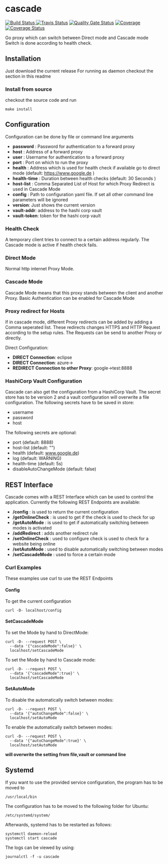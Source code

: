 # cascade
[![Build Status](https://github.com/azak-azkaran/cascade/workflows/Go/badge.svg) ](https://github.com/azak-azkaran/cascade)
[![Travis Status](https://travis-ci.org/azak-azkaran/cascade.svg?branch=master)](https://travis-ci.org/azak-azkaran/cascade)
[![Quality Gate Status](https://sonarcloud.io/api/project_badges/measure?project=azak-azkaran_cascade&metric=alert_status)](https://sonarcloud.io/dashboard?id=azak-azkaran_cascade)
[![Coverage](https://sonarcloud.io/api/project_badges/measure?project=azak-azkaran_cascade&metric=coverage)](https://sonarcloud.io/dashboard?id=azak-azkaran_cascade)
[![Coverage Status](https://coveralls.io/repos/github/azak-azkaran/cascade/badge.svg)](https://coveralls.io/github/azak-azkaran/cascade)

Go proxy which can switch between Direct mode and Cascade mode
Switch is done according to health check.

## Installation
Just download the current release
For running as daemon checkout the section in this readme

### Install from source
checkout the source code and run 
```
make install
```

## Configuration
Configuration can be done by file or command line arguments

* __password__ : Password for authentication to a forward proxy
* __host__ : Address of a forward proxy
* __user__ : Username for authentication to a forward proxy
* __port__ : Port on which to run the proxy
* __health__ : Address which is used for health check if available go to direct mode (default: https://www.google.de )
* __health-time__ : Duration between health checks (default: 30 Seconds )
* __host-list__ : Comma Separated List of Host for which Proxy Redirect is used in Cascade Mode
* __config__ : Path to configuration yaml file. If set all other command line parameters will be ignored
* __version__: Just shows the current version
* __vault-addr__: address to the hashi corp vault
* __vault-token__: token for the hashi corp vault

### Health Check
A temporary client tries to connect to a certain address regularly.
The Cascade mode is active if health check fails.

### Direct Mode
Normal http internet Proxy Mode.

### Cascade Mode
Cascade Mode means that this proxy stands between the client and another Proxy.
Basic Authentication can be enabled for Cascade Mode

### Proxy redirect for Hosts

If in cascade mode, different Proxy redirects can be added by adding a Comma seperated list. These redirects changes HTTPS and HTTP Request according to the setup rules.
The Requests can be send to another Proxy or directly.

Direct Configuration:

* __DIRECT Connection__: eclipse
* __DIRECT Connection__: azure->
* __REDIRECT Connection to other Proxy__: google->test:8888

### HashiCorp Vault Configuration
Cascade can also get the configuration from a HashiCorp Vault.
The secret store has to be version 2 and a vault configuration will overwrite a file configuration.
The following secrets have to be saved in store:

* username
* password
* host 

The following secrets are optional:

* port (default: 8888) 
* host-list (default: "")
* health (default: www.google.de) 
* log (default: WARNING)
* health-time (default: 5s)
* disableAutoChangeMode  (default: false)


## REST Interface

Cascade comes with a REST Interface which can be used to control the application.
Currently the following REST Endpoints are available:

* __/config__ : is used to return the current configuration
* __/getOnlineCheck__ : is used to get if the check is used to check for up 
* __/getAutoMode__ : is used to get if automatically switching between modes is activated
* __/addRedirect__ : adds another redirect rule
* __/setOnlineCheck__ : used to configure check is used to check for a website being online
* __/setAutoMode__ : used to disable automatically switching between modes
* __/setCascadeMode__ : used to force a certain mode

### Curl Examples
These examples use curl to use the REST Endpoints

#### Config
To get the current configuration
```
curl -D- localhost/config
```

#### SetCascadeMode
To set the Mode by hand to DirectMode:
```
curl -D- --request POST \
  --data '{"cascadeMode":false}' \
  localhost/setCascadeMode
```
To set the Mode by hand to Cascade mode:
```
curl -D- --request POST \
  --data '{"cascadeMode":true}' \ 
  localhost/setCascadeMode
```

#### SetAutoMode
To disable the automatically switch between modes:
```
curl -D- --request POST \
  --data '{"autoChangeMode":false}' \
  localhost/setAutoMode
```
To enable the automatically switch between modes:
```
curl -D- --request POST \
  --data '{"autoChangeMode":true}' \
  localhost/setAutoMode
```

**will overwrite the setting from file,vault or command line**

## Systemd

If you want to use the provided service configuration, the program has to be moved to 
```
/usr/local/bin
```
The configuration has to be moved to the following folder for Ubuntu:

```
/etc/systemd/system/
```

Afterwards, systemd has to be restarted as follows:
```
systemctl daemon-reload
systemctl start cascade
```

The logs can be viewed by using:
```
journalctl -f -u cascade
```

